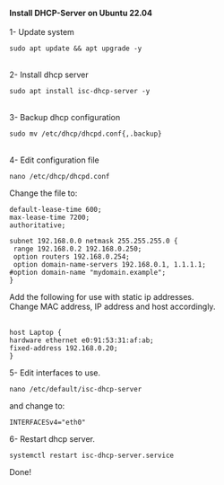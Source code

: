 <b>Install DHCP-Server on Ubuntu 22.04</b></br>
</br>
1- Update system</br>

```
sudo apt update && apt upgrade -y
```

</br>
2- Install dhcp server</br>

```
sudo apt install isc-dhcp-server -y
```

</br>
3- Backup dhcp configuration

```
sudo mv /etc/dhcp/dhcpd.conf{,.backup}
```

</br>
4- Edit configuration file

```
nano /etc/dhcp/dhcpd.conf
```

Change the file to:</br>

```
default-lease-time 600;
max-lease-time 7200;
authoritative;
 
subnet 192.168.0.0 netmask 255.255.255.0 {
 range 192.168.0.2 192.168.0.250;
 option routers 192.168.0.254;
 option domain-name-servers 192.168.0.1, 1.1.1.1;
#option domain-name "mydomain.example";
}
```

Add the following for use with static ip addresses.</br>
Change MAC address, IP address and host accordingly.</br>
</br>

```
host Laptop {
hardware ethernet e0:91:53:31:af:ab;
fixed-address 192.168.0.20;
}
```

5- Edit interfaces to use.</br>

```
nano /etc/default/isc-dhcp-server
```

and change to:

```
INTERFACESv4="eth0"
```

6- Restart dhcp server.</br>

```
systemctl restart isc-dhcp-server.service
```

Done!
